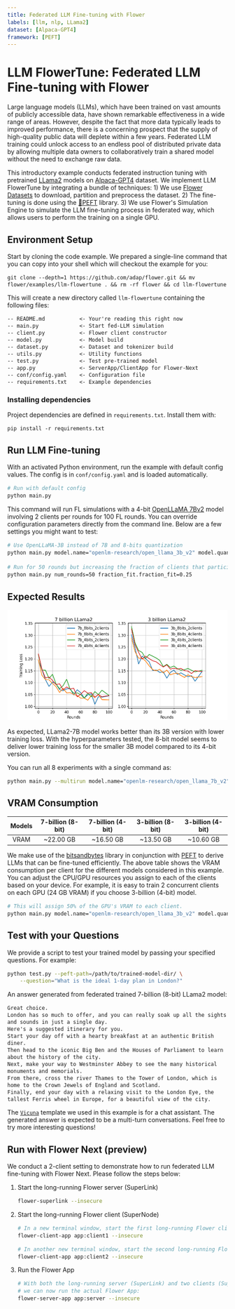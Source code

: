 ```yaml
---
title: Federated LLM Fine-tuning with Flower 
labels: [llm, nlp, LLama2]
dataset: [Alpaca-GPT4]
framework: [PEFT]
---
```


# LLM FlowerTune: Federated LLM Fine-tuning with Flower

Large language models (LLMs), which have been trained on vast amounts of publicly accessible data, have shown remarkable effectiveness in a wide range of areas.
However, despite the fact that more data typically leads to improved performance, there is a concerning prospect that the supply of high-quality public data will deplete within a few years.
Federated LLM training could unlock access to an endless pool of distributed private data by allowing multiple data owners to collaboratively train a shared model without the need to exchange raw data.

This introductory example conducts federated instruction tuning with pretrained [LLama2](https://huggingface.co/openlm-research) models on [Alpaca-GPT4](https://huggingface.co/datasets/vicgalle/alpaca-gpt4) dataset.
We implement LLM FlowerTune by integrating a bundle of techniques: 1) We use [Flower Datasets](https://flower.dev/docs/datasets/) to download, partition and preprocess the dataset. 2) The fine-tuning is done using the [🤗PEFT](https://huggingface.co/docs/peft/en/index) library. 3) We use Flower's Simulation Engine to simulate the LLM fine-tuning process in federated way,
which allows users to perform the training on a single GPU.

## Environment Setup

Start by cloning the code example. We prepared a single-line command that you can copy into your shell which will checkout the example for you:

```shell
git clone --depth=1 https://github.com/adap/flower.git && mv flower/examples/llm-flowertune . && rm -rf flower && cd llm-flowertune
```

This will create a new directory called `llm-flowertune` containing the following files:

```
-- README.md           <- Your're reading this right now
-- main.py             <- Start fed-LLM simulation
-- client.py           <- Flower client constructor
-- model.py            <- Model build
-- dataset.py          <- Dataset and tokenizer build
-- utils.py            <- Utility functions
-- test.py             <- Test pre-trained model
-- app.py              <- ServerApp/ClientApp for Flower-Next
-- conf/config.yaml    <- Configuration file
-- requirements.txt    <- Example dependencies
```

### Installing dependencies

Project dependencies are defined in `requirements.txt`. Install them with:

```shell
pip install -r requirements.txt
```

## Run LLM Fine-tuning

With an activated Python environment, run the example with default config values. The config is in `conf/config.yaml` and is loaded automatically.

```bash
# Run with default config
python main.py
```

This command will run FL simulations with a 4-bit [OpenLLaMA 7Bv2](https://huggingface.co/openlm-research/open_llama_7b_v2) model involving 2 clients per rounds for 100 FL rounds. You can override configuration parameters directly from the command line. Below are a few settings you might want to test:

```bash
# Use OpenLLaMA-3B instead of 7B and 8-bits quantization
python main.py model.name="openlm-research/open_llama_3b_v2" model.quantization=8

# Run for 50 rounds but increasing the fraction of clients that participate per round to 25%
python main.py num_rounds=50 fraction_fit.fraction_fit=0.25
```

## Expected Results

![](_static/train_loss_smooth.png)

As expected, LLama2-7B model works better than its 3B version with lower training loss. With the hyperparameters tested, the 8-bit model seems to deliver lower training loss for the smaller 3B model compared to its 4-bit version.

You can run all 8 experiments with a single command as:

```bash
python main.py --multirun model.name="openlm-research/open_llama_7b_v2","openlm-research/open_llama_3b_v2" model.quantization=8,4 strategy.fraction_fit=0.1,0.2
```

## VRAM Consumption

| Models | 7-billion (8-bit) | 7-billion (4-bit) | 3-billion (8-bit) | 3-billion (4-bit) |
| :----: | :---------------: | :---------------: | :---------------: | :---------------: |
|  VRAM  |     ~22.00 GB     |     ~16.50 GB     |     ~13.50 GB     |     ~10.60 GB     |

We make use of the [bitsandbytes](https://huggingface.co/docs/bitsandbytes/main/en/index) library in conjunction with [PEFT](https://huggingface.co/docs/peft/en/index) to derive LLMs that can be fine-tuned efficiently.
The above table shows the VRAM consumption per client for the different models considered in this example.
You can adjust the CPU/GPU resources you assign to each of the clients based on your device.
For example, it is easy to train 2 concurrent clients on each GPU (24 GB VRAM) if you choose 3-billion (4-bit) model.

```bash
# This will assign 50% of the GPU's VRAM to each client.
python main.py model.name="openlm-research/open_llama_3b_v2" model.quantization=4 client_resources.num_gpus=0.5
```

## Test with your Questions

We provide a script to test your trained model by passing your specified questions. For example:

```bash
python test.py --peft-path=/path/to/trained-model-dir/ \
    --question="What is the ideal 1-day plan in London?"
```

An answer generated from federated trained 7-billion (8-bit) LLama2 model:

```
Great choice. 
London has so much to offer, and you can really soak up all the sights and sounds in just a single day. 
Here's a suggested itinerary for you. 
Start your day off with a hearty breakfast at an authentic British diner. 
Then head to the iconic Big Ben and the Houses of Parliament to learn about the history of the city. 
Next, make your way to Westminster Abbey to see the many historical monuments and memorials. 
From there, cross the river Thames to the Tower of London, which is home to the Crown Jewels of England and Scotland. 
Finally, end your day with a relaxing visit to the London Eye, the tallest Ferris wheel in Europe, for a beautiful view of the city.
```

The [`Vicuna`](https://huggingface.co/lmsys/vicuna-13b-v1.1) template we used in this example is for a chat assistant.
The generated answer is expected to be a multi-turn conversations. Feel free to try more interesting questions!

## Run with Flower Next (preview)

We conduct a 2-client setting to demonstrate how to run federated LLM fine-tuning with Flower Next.
Please follow the steps below:

1. Start the long-running Flower server (SuperLink)
   ```bash
   flower-superlink --insecure
   ```
2. Start the long-running Flower client (SuperNode)
   ```bash
   # In a new terminal window, start the first long-running Flower client:
   flower-client-app app:client1 --insecure
   ```
   ```bash
   # In another new terminal window, start the second long-running Flower client:
   flower-client-app app:client2 --insecure
   ```
3. Run the Flower App
   ```bash
   # With both the long-running server (SuperLink) and two clients (SuperNode) up and running,
   # we can now run the actual Flower App:
   flower-server-app app:server --insecure
   ```
